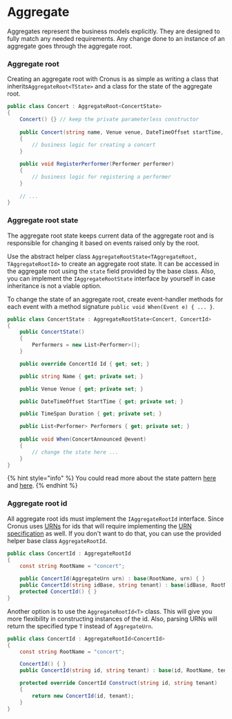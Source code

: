 # Aggregate

Aggregates represent the business models explicitly. They are designed to fully match any needed requirements. Any change done to an instance of an aggregate goes through the aggregate root.

### Aggregate root

Creating an aggregate root with Cronus is as simple as writing a class that inherits`AggregateRoot<TState>` and a class for the state of the aggregate root.

```csharp
public class Concert : AggregateRoot<ConcertState>
{
    Concert() {} // keep the private parameterless constructor
    
    public Concert(string name, Venue venue, DateTimeOffset startTime, TimeSpan duration)
    {
        // business logic for creating a concert
    }

    public void RegisterPerformer(Performer performer)
    {
        // business logic for registering a performer
    }
    
    // ...
}
```

### Aggregate root state

The aggregate root state keeps current data of the aggregate root and is responsible for changing it based on events raised only by the root.

Use the abstract helper class `AggregateRootState<TAggregateRoot, TAggregateRootId>` to create an aggregate root state. It can be accessed in the aggregate root using the `state` field provided by the base class. Also, you can implement the `IAggregateRootState` interface by yourself in case inheritance is not a viable option.

To change the state of an aggregate root, create event-handler methods for each event with a method signature `public void When(Event e) { ... }`.

```csharp
public class ConcertState : AggregateRootState<Concert, ConcertId>
{
    public ConcertState()
    {
        Performers = new List<Performer>();
    }

    public override ConcertId Id { get; set; }

    public string Name { get; private set; }

    public Venue Venue { get; private set; }

    public DateTimeOffset StartTime { get; private set; }

    public TimeSpan Duration { get; private set; }

    public List<Performer> Performers { get; private set; }
    
    public void When(ConcertAnnounced @event)
    {
        // change the state here ...
    }
}
```

{% hint style="info" %}
You could read more about the state pattern [here](https://refactoring.guru/design-patterns/state/csharp/example) and [here](https://www.dofactory.com/net/state-design-pattern).
{% endhint %}

### Aggregate root id

All aggregate root ids must implement the `IAggregateRootId` interface. Since Cronus uses [URNs](https://en.wikipedia.org/wiki/Uniform_Resource_Name) for ids that will require implementing the [URN specification](https://tools.ietf.org/html/rfc8141) as well. If you don't want to do that, you can use the provided helper base class `AggregateRootId`.

```csharp
public class ConcertId : AggregateRootId
{
    const string RootName = "concert";

    public ConcertId(AggregateUrn urn) : base(RootName, urn) { }
    public ConcertId(string idBase, string tenant) : base(idBase, RootName, tenant) { }
    protected ConcertId() { }
}
```

Another option is to use the `AggregateRootId<T>` class. This will give you more flexibility in constructing instances of the id. Also, parsing URNs will return the specified type `T` instead of `AggregateUrn`.

```csharp
public class ConcertId : AggregateRootId<ConcertId>
{
    const string RootName = "concert";

    ConcertId() { }
    public ConcertId(string id, string tenant) : base(id, RootName, tenant) { }

    protected override ConcertId Construct(string id, string tenant)
    {
        return new ConcertId(id, tenant);
    }
}
```

